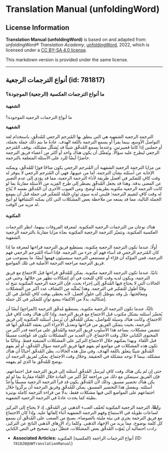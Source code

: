 # Translation Manual (unfoldingWord)

## License Information

**Translation Manual (unfoldingWord)** is based on and adapted from: _unfoldingWord® Translation Academy_, [unfoldingWord](https://unfoldingword.org/utw), 2022, which is licensed under a [CC BY-SA 4.0 license](https://creativecommons.org/licenses/by-sa/4.0/legalcode.en).

This markdown version is provided under the same license.



--------------------------------

## أنواع الترجمات الرجعية (id: 781817)

### ما أنواع الترجمات العكسية (الرجعية) الموجودة؟

#### الشفهية

ما أنواع الترجمات الرجعية الموجودة؟

**الشفهية**

الترجمة الرجعية الشفهية هي التي ينطق بها المُترجم الرجعي للمُدقّق، باستخدام لغة التواصل الأوسع، بينما يقرأ أو يسمع الترجمة باللغة الهدف. عادةً ما يتم ذلك جملة بجملة، أو جملتين إذا كانتا قصيرتين. وعندما يسمع المُدقّق شيئًا قد يُشكّل مشكلة، يوقف المُترجم الرجعي ليطرح عليه سؤالًا. ويُفضَّل أن يكون هناك واحد أو أكثر من أعضاء فريق الترجمة حاضرًا أيضًا للرد على الأسئلة المتعلقة بالترجمة.

من مزايا الترجمة الرجعية الشفهية أن المُترجم الرجعي يكون متاحًا فورًا للمُدقّق، ويمكنه الإجابة عن أسئلته بشأن الترجمة. أما من عيوبها، فهي أن المُترجم الرجعي لا يتوفر له وقت كافٍ للتفكير في أفضل طريقة لأداء الترجمة الرجعية، مما قد يؤدي إلى عدم التعبير عن المعنى بدقة. وهذا قد يجعل المُدقّق يضطر إلى طرح المزيد من الأسئلة مقارنةً بما لو كانت الترجمة الرجعية مكتوبة بطريقة أوضح. ومن العيوب الأخرى أن المُدقّق نفسه لا يُتاح له وقت كافٍ لتقييم الترجمة؛ فليس لديه سوى ثوانٍ قليلة للتفكير في جملة قبل أن يسمع الجملة التالية، مما قد يمنعه من ملاحظة بعض المشكلات التي كان يمكنه اكتشافها لو أُتيح له مزيد من الوقت.

#### المكتوبة

هناك نوعان من الترجمات الرجعية المكتوبة. لمعرفة الفروقات بينهما، انظر الترجمات العكسية المكتوبة. وتتميّز الترجمة الرجعية المكتوبة بعدّة مزايا مقارنةً بالترجمة الرجعية الشفهية. 

أولًا، عندما تكون الترجمة الرجعية مكتوبة، يستطيع فريق الترجمة قراءتها لمعرفة ما إذا كان المُترجم الرجعي قد أساء فهم أي جزء من الترجمة. فإذا أساء المُترجم الرجعي فهم الترجمة، فمن المؤكد أن قرّاء أو مستمعي الترجمة سيسيئون فهمها أيضًا، ما يستوجب من فريق الترجمة مراجعة الترجمة الأصلية في تلك المواضع.

ثانيًا، عندما تكون الترجمة الرجعية مكتوبة، يمكن للمُدقّق قراءتها قبل الاجتماع مع فريق الترجمة، ويكون لديه وقت كافٍ للبحث في أي إشكالات تظهر من خلالها. وحتى في الحالات التي لا يحتاج فيها المُدقّق إلى إجراء بحث، فإن الترجمة الرجعية المكتوبة تتيح له وقتًا أطول للتفكير في الترجمة. وهذا يُمكّنه من اكتشاف عدد أكبر من المشكلات ومعالجتها، بل وقد يتوصّل إلى حلول أفضل، لأنه يحظى بوقت كافٍ للتأمل في كل إشكالية، بدلًا من الاكتفاء ببضع ثوانٍ للتفكير في كل جملة.

ثالثًا، عندما تكون الترجمة الرجعية مكتوبة، يستطيع مُدقّق الترجمة (المراجع) أيضًا أن يُحضّر أسئلته بشكل مكتوب قبل الاجتماع مع فريق الترجمة. وإذا كان هناك وقت كافٍ قبل الاجتماع، وكانت هناك وسيلة للتواصل، يمكن للمُدقّق أن يُرسل أسئلته المكتوبة إلى فريق الترجمة، بحيث يتمكن الفريق من قراءتها وتعديل الأجزاء التي يعتقد المُدقّق أنها قد تتضمن مشكلات. يساعد هذا الأسلوب فريق الترجمة والمُدقّق على مراجعة قدر أكبر من المحتوى الكتابي خلال وقت الاجتماع، لأن العديد من المشكلات تكون قد عُولجت مسبقًا قبل اللقاء. وبهذا يمكنهم خلال الاجتماع التركيز على المشكلات المتبقية فقط. وغالبًا ما تكون هذه المشكلات في مواضع لم يفهم فيها فريق الترجمة سؤال المُدقّق، أو لم يفهم المُدقّق شيئًا يتعلق باللغة الهدف. وفي مثل هذه الحالات، يظن المُدقّق أحيانًا أن هناك مشكلة، بينما لا توجد مشكلة في الحقيقة. وخلال وقت الاجتماع، يمكن لفريق الترجمة أن يوضح للمُدقّق ما الذي لم يفهمه.

حتى إن لم يكن هناك وقت كافٍ ليرسل المُدقّق أسئلته إلى فريق الترجمة قبل اجتماعهم، فإن الفريق سيتمكن مع ذلك من مراجعة كمٍّ أكبر من المادة خلال اللقاء مقارنةً بما لو لم يكن هناك تحضير مسبق. وذلك لأن المُدقّق يكون قد قرأ الترجمة الرجعية مسبقًا وأعدّ أسئلته. وبفضل هذا التحضير المسبق، يمكن للمُدقّق وفريق الترجمة أن يركّزوا خلال اجتماعهم على المواضع التي فيها مشكلات فقط، بدلًا من قراءة الترجمة كاملة بوتيرة بطيئة كما يحدث عادةً في الترجمة الرجعية الشفهية.

**رابعًا**، الترجمة الرجعية المكتوبة تُخفّف العبء الذهني عن المُدقّق، إذ لا يحتاج إلى التركيز لساعات طويلة في الاستماع وفهم الترجمة الشفهية أثناء إلقائها عليه. وإذا كان الاجتماع مع فريق الترجمة يجري في بيئة مليئة بالضوضاء، يصبح من الصعب على المُدقّق أن يسمع كل كلمة بوضوح، مما يزيد من الإجهاد الذهني. وكلما زاد الإرهاق الذهني الناتج عن التركيز، زادت احتمالية أن يُفوّت المُدقّق بعض المشكلات، فتظلّ دون تصحيح في النص الكتابي.

* **Associated Articles:** أنواع الترجمات الراجعة (العكسية) المكتوبة (ID: `781820@UWTranslationManual`)

